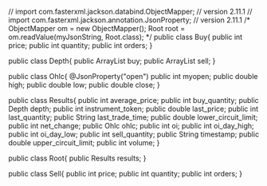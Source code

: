 // import com.fasterxml.jackson.databind.ObjectMapper; // version 2.11.1
// import com.fasterxml.jackson.annotation.JsonProperty; // version 2.11.1
/* ObjectMapper om = new ObjectMapper();
Root root = om.readValue(myJsonString, Root.class); */
public class Buy{
public int price;
public int quantity;
public int orders;
}

public class Depth{
public ArrayList<Buy> buy;
public ArrayList<Sell> sell;
}

public class Ohlc{
@JsonProperty("open")
public int myopen;
public double high;
public double low;
public double close;
}

public class Results{
public int average_price;
public int buy_quantity;
public Depth depth;
public int instrument_token;
public double last_price;
public int last_quantity;
public String last_trade_time;
public double lower_circuit_limit;
public int net_change;
public Ohlc ohlc;
public int oi;
public int oi_day_high;
public int oi_day_low;
public int sell_quantity;
public String timestamp;
public double upper_circuit_limit;
public int volume;
}

public class Root{
public Results results;
}

public class Sell{
public int price;
public int quantity;
public int orders;
}

